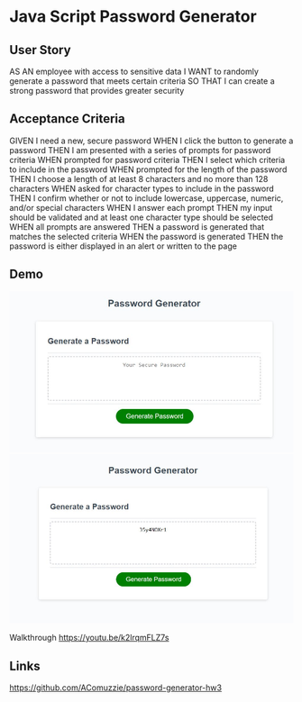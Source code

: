 # Java Script Password Generator

## User Story

AS AN employee with access to sensitive data
I WANT to randomly generate a password that meets certain criteria
SO THAT I can create a strong password that provides greater security

 ## Acceptance Criteria 

GIVEN I need a new, secure password
WHEN I click the button to generate a password
THEN I am presented with a series of prompts for password criteria
WHEN prompted for password criteria
THEN I select which criteria to include in the password
WHEN prompted for the length of the password
THEN I choose a length of at least 8 characters and no more than 128 characters
WHEN asked for character types to include in the password
THEN I confirm whether or not to include lowercase, uppercase, numeric, and/or special characters
WHEN I answer each prompt
THEN my input should be validated and at least one character type should be selected
WHEN all prompts are answered
THEN a password is generated that matches the selected criteria
WHEN the password is generated
THEN the password is either displayed in an alert or written to the page


## Demo

<img src='./assets/Capture.JPG'/>

<img src='./assets/generatedpswd.JPG'/>

Walkthrough
https://youtu.be/k2lrqmFLZ7s


## Links 
https://github.com/AComuzzie/password-generator-hw3

